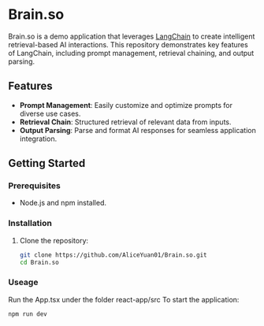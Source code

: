 # Brain.so

Brain.so is a demo application that leverages [LangChain](https://www.langchain.com) to create intelligent retrieval-based AI interactions. This repository demonstrates key features of LangChain, including prompt management, retrieval chaining, and output parsing.

## Features

- **Prompt Management**: Easily customize and optimize prompts for diverse use cases.
- **Retrieval Chain**: Structured retrieval of relevant data from inputs.
- **Output Parsing**: Parse and format AI responses for seamless application integration.

## Getting Started

### Prerequisites
- Node.js and npm installed.

### Installation
1. Clone the repository:
   ```bash
   git clone https://github.com/AliceYuan01/Brain.so.git
   cd Brain.so

### Useage
Run the App.tsx under the folder react-app/src
To start the application:
  ```bash
  npm run dev

